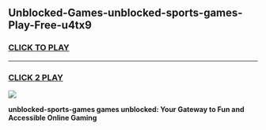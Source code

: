 
## Unblocked-Games-unblocked-sports-games-Play-Free-u4tx9
<h3>
<a href="https://premium76.site?title=unblocked-sports-games&ref=12A">CLICK TO PLAY</a></h3>
<hr>

<h3>
<a href="https://premium76.site?title=unblocked-sports-games&ref=12A">CLICK 2 PLAY</a>
  
</h3>

<a href="https://premium76.site?title=unblocked-sports-games&ref=12A"><img src="https://clearcache.store/games.png"></a>


**unblocked-sports-games games unblocked: Your Gateway to Fun and Accessible Online Gaming**
